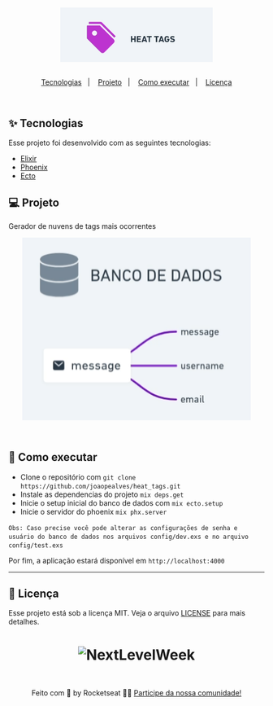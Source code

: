 <div align="center">
  <img align="center" src="./.github/assets/logo.png" width="300px"/>
</div>
&nbsp;
<p align="center">
  <a href="#techs">Tecnologias</a>&nbsp;&nbsp;&nbsp;|&nbsp;&nbsp;&nbsp;
  <a href="#project">Projeto</a>&nbsp;&nbsp;&nbsp;|&nbsp;&nbsp;&nbsp;
  <a href="#how-use">Como executar</a>&nbsp;&nbsp;&nbsp;|&nbsp;&nbsp;&nbsp;
  <a href="#mit">Licença</a>
</p>
&nbsp;&nbsp;&nbsp;

<div id="techs"></div>

## ✨ Tecnologias

Esse projeto foi desenvolvido com as seguintes tecnologias:

- [Elixir](https://elixir-lang.org/)
- [Phoenix](https://phoenixframework.org/)
- [Ecto](https://hexdocs.pm/ecto/Ecto.html)
</div>

<div id="project"></div>

## 💻 Projeto

Gerador de nuvens de tags mais ocorrentes

<div align="center">
  <img align="center" src="./.github/assets/schema.png" width="450px"/>
</div>

&nbsp;&nbsp;&nbsp;

<div id="how-use"></div>

## 🚀 Como executar

- Clone o repositório com `git clone https://github.com/joaopealves/heat_tags.git`
- Instale as dependencias do projeto `mix deps.get`
- Inicie o setup inicial do banco de dados com `mix ecto.setup`
- Inicie o servidor do phoenix `mix phx.server`

`Obs: Caso precise você pode alterar as configurações de senha e usuário do banco de dados nos arquivos config/dev.exs e no arquivo config/test.exs`

Por fim, a aplicação estará disponível em `http://localhost:4000`

---

<div id="mit"></div>

## 📄 Licença

Esse projeto está sob a licença MIT. Veja o arquivo [LICENSE](LICENSE.md) para mais detalhes.

<h1 align="center">
    <img alt="NextLevelWeek" title="#NextLevelWeek" src="https://efficient-sloth-d85.notion.site/image/https%3A%2F%2Fs3-us-west-2.amazonaws.com%2Fsecure.notion-static.com%2F99450fe2-dc4f-49a3-bc83-2b5c0318110f%2FGroup_7276.png?table=block&id=50366c93-a2b3-48db-aff8-2a9cde4e0a33&spaceId=08f749ff-d06d-49a8-a488-9846e081b224&width=2000&userId=&cache=v2" width="2050px" />
</h1>

&nbsp;

<div align="center">

Feito com 💜 by Rocketseat 👋🏻 [Participe da nossa comunidade!](https://discordapp.com/invite/gCRAFhc)

</div>
